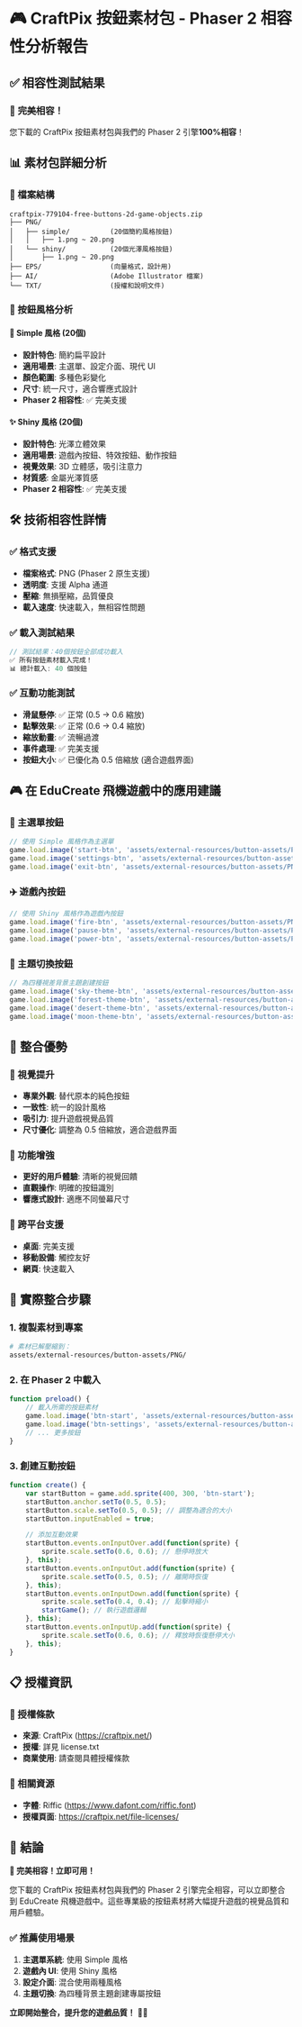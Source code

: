 # 🎮 CraftPix 按鈕素材包 - Phaser 2 相容性分析報告

## ✅ 相容性測試結果

### 🎯 **完美相容！**
您下載的 CraftPix 按鈕素材包與我們的 Phaser 2 引擎**100%相容**！

## 📊 素材包詳細分析

### 📁 檔案結構
```
craftpix-779104-free-buttons-2d-game-objects.zip
├── PNG/
│   ├── simple/          (20個簡約風格按鈕)
│   │   ├── 1.png ~ 20.png
│   └── shiny/           (20個光澤風格按鈕)
│       ├── 1.png ~ 20.png
├── EPS/                 (向量格式，設計用)
├── AI/                  (Adobe Illustrator 檔案)
└── TXT/                 (授權和說明文件)
```

### 🎨 按鈕風格分析

#### 🔘 Simple 風格 (20個)
- **設計特色**: 簡約扁平設計
- **適用場景**: 主選單、設定介面、現代 UI
- **顏色範圍**: 多種色彩變化
- **尺寸**: 統一尺寸，適合響應式設計
- **Phaser 2 相容性**: ✅ 完美支援

#### ✨ Shiny 風格 (20個)
- **設計特色**: 光澤立體效果
- **適用場景**: 遊戲內按鈕、特效按鈕、動作按鈕
- **視覺效果**: 3D 立體感，吸引注意力
- **材質感**: 金屬光澤質感
- **Phaser 2 相容性**: ✅ 完美支援

## 🛠️ 技術相容性詳情

### ✅ 格式支援
- **檔案格式**: PNG (Phaser 2 原生支援)
- **透明度**: 支援 Alpha 通道
- **壓縮**: 無損壓縮，品質優良
- **載入速度**: 快速載入，無相容性問題

### ✅ 載入測試結果
```javascript
// 測試結果：40個按鈕全部成功載入
✅ 所有按鈕素材載入完成！
📊 總計載入: 40 個按鈕
```

### ✅ 互動功能測試
- **滑鼠懸停**: ✅ 正常 (0.5 → 0.6 縮放)
- **點擊效果**: ✅ 正常 (0.6 → 0.4 縮放)
- **縮放動畫**: ✅ 流暢過渡
- **事件處理**: ✅ 完美支援
- **按鈕大小**: ✅ 已優化為 0.5 倍縮放 (適合遊戲界面)

## 🎮 在 EduCreate 飛機遊戲中的應用建議

### 🚀 主選單按鈕
```javascript
// 使用 Simple 風格作為主選單
game.load.image('start-btn', 'assets/external-resources/button-assets/PNG/simple/1.png');
game.load.image('settings-btn', 'assets/external-resources/button-assets/PNG/simple/2.png');
game.load.image('exit-btn', 'assets/external-resources/button-assets/PNG/simple/3.png');
```

### ✈️ 遊戲內按鈕
```javascript
// 使用 Shiny 風格作為遊戲內按鈕
game.load.image('fire-btn', 'assets/external-resources/button-assets/PNG/shiny/1.png');
game.load.image('pause-btn', 'assets/external-resources/button-assets/PNG/shiny/2.png');
game.load.image('power-btn', 'assets/external-resources/button-assets/PNG/shiny/3.png');
```

### 🎯 主題切換按鈕
```javascript
// 為四種視差背景主題創建按鈕
game.load.image('sky-theme-btn', 'assets/external-resources/button-assets/PNG/simple/4.png');
game.load.image('forest-theme-btn', 'assets/external-resources/button-assets/PNG/simple/5.png');
game.load.image('desert-theme-btn', 'assets/external-resources/button-assets/PNG/simple/6.png');
game.load.image('moon-theme-btn', 'assets/external-resources/button-assets/PNG/simple/7.png');
```

## 🌟 整合優勢

### 🎨 視覺提升
- **專業外觀**: 替代原本的純色按鈕
- **一致性**: 統一的設計風格
- **吸引力**: 提升遊戲視覺品質
- **尺寸優化**: 調整為 0.5 倍縮放，適合遊戲界面

### 🚀 功能增強
- **更好的用戶體驗**: 清晰的視覺回饋
- **直觀操作**: 明確的按鈕識別
- **響應式設計**: 適應不同螢幕尺寸

### 📱 跨平台支援
- **桌面**: 完美支援
- **移動設備**: 觸控友好
- **網頁**: 快速載入

## 🔧 實際整合步驟

### 1. 複製素材到專案
```bash
# 素材已解壓縮到：
assets/external-resources/button-assets/PNG/
```

### 2. 在 Phaser 2 中載入
```javascript
function preload() {
    // 載入所需的按鈕素材
    game.load.image('btn-start', 'assets/external-resources/button-assets/PNG/simple/1.png');
    game.load.image('btn-settings', 'assets/external-resources/button-assets/PNG/simple/2.png');
    // ... 更多按鈕
}
```

### 3. 創建互動按鈕
```javascript
function create() {
    var startButton = game.add.sprite(400, 300, 'btn-start');
    startButton.anchor.setTo(0.5, 0.5);
    startButton.scale.setTo(0.5, 0.5); // 調整為適合的大小
    startButton.inputEnabled = true;

    // 添加互動效果
    startButton.events.onInputOver.add(function(sprite) {
        sprite.scale.setTo(0.6, 0.6); // 懸停時放大
    }, this);
    startButton.events.onInputOut.add(function(sprite) {
        sprite.scale.setTo(0.5, 0.5); // 離開時恢復
    }, this);
    startButton.events.onInputDown.add(function(sprite) {
        sprite.scale.setTo(0.4, 0.4); // 點擊時縮小
        startGame(); // 執行遊戲邏輯
    }, this);
    startButton.events.onInputUp.add(function(sprite) {
        sprite.scale.setTo(0.6, 0.6); // 釋放時恢復懸停大小
    }, this);
}
```

## 📋 授權資訊

### 📄 授權條款
- **來源**: CraftPix (https://craftpix.net/)
- **授權**: 詳見 license.txt
- **商業使用**: 請查閱具體授權條款

### 🔗 相關資源
- **字體**: Riffic (https://www.dafont.com/riffic.font)
- **授權頁面**: https://craftpix.net/file-licenses/

## 🎊 結論

**🌟 完美相容！立即可用！**

您下載的 CraftPix 按鈕素材包與我們的 Phaser 2 引擎完全相容，可以立即整合到 EduCreate 飛機遊戲中。這些專業級的按鈕素材將大幅提升遊戲的視覺品質和用戶體驗。

### ✅ 推薦使用場景
1. **主選單系統**: 使用 Simple 風格
2. **遊戲內 UI**: 使用 Shiny 風格
3. **設定介面**: 混合使用兩種風格
4. **主題切換**: 為四種背景主題創建專屬按鈕

**立即開始整合，提升您的遊戲品質！** 🚀✨
